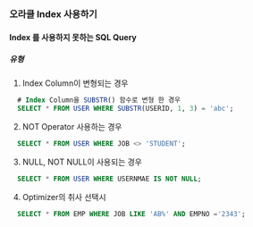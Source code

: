 ### 오라클 Index 사용하기 
#### Index 를 사용하지 못하는 SQL Query

##### 유형
1. Index Column이 변형되는 경우  
```sql 
  # Index Column을 SUBSTR() 함수로 변형 한 경우
  SELECT * FROM USER WHERE SUBSTR(USERID, 1, 3) = 'abc';
```
2. NOT Operator 사용하는 경우
```sql 
  SELECT * FROM USER WHERE JOB <> 'STUDENT';
```
3. NULL, NOT NULL이 사용되는 경우
```sql 
  SELECT * FROM USER WHERE USERNMAE IS NOT NULL;
```
4. Optimizer의 취사 선택시 
```sql 
  SELECT * FROM EMP WHERE JOB LIKE 'AB%' AND EMPNO ='2343';
```
